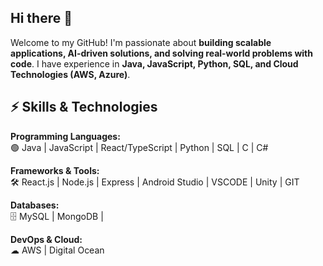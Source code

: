## Hi there 👋

Welcome to my GitHub! I'm passionate about **building scalable applications, AI-driven solutions, and solving real-world problems with code**. I have experience in **Java, JavaScript, Python, SQL, and Cloud Technologies (AWS, Azure)**.


## ⚡ Skills & Technologies
**Programming Languages:**  
🟢 Java | JavaScript | React/TypeScript | Python |  SQL | C | C#

**Frameworks & Tools:**  
🛠 React.js | Node.js | Express | Android Studio | VSCODE | Unity | GIT 

**Databases:**  
🗄 MySQL | MongoDB | 

**DevOps & Cloud:**  
☁ AWS | Digital Ocean


<!--
**danielleandal/danielleandal** is a ✨ _special_ ✨ repository because its `README.md` (this file) appears on your GitHub profile.

Here are some ideas to get you started:

- 🔭 I’m currently working on ...
- 🌱 I’m currently learning ...
- 👯 I’m looking to collaborate on ...
- 🤔 I’m looking for help with ...
- 💬 Ask me about ...
- 📫 How to reach me: ...
- 😄 Pronouns: ...
- ⚡ Fun fact: ...
-->
